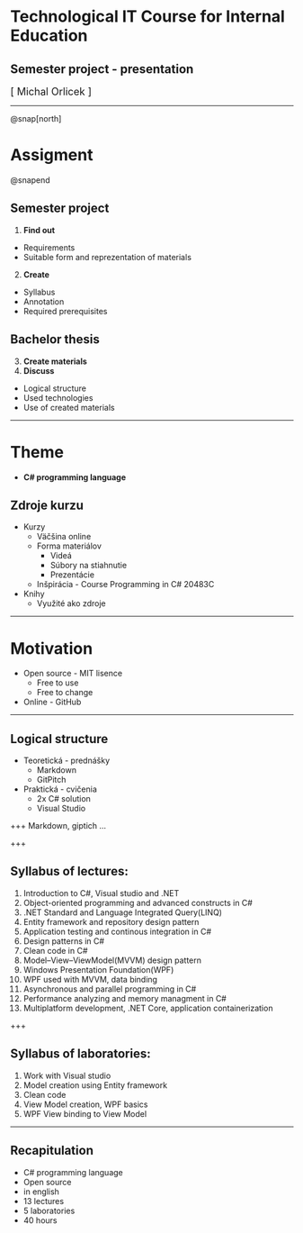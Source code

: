 ﻿
# Technological IT Course for Internal Education
## Semester project - presentation
<div class="right">
<font size="4">[ Michal Orlicek <xorlic00@stud.fit.vutbr.cz> ]</font>
</div>

---
@snap[north]
# **Assigment**
@snapend

## **Semester project**
1. **Find out**
  * Requirements
  * Suitable form and reprezentation of materials
2. **Create**
  * Syllabus
  * Annotation
  * Required prerequisites

##  **Bachelor thesis**
3. **Create materials**
4. **Discuss**
  * Logical structure
  * Used technologies
  * Use of created materials

---
# Theme
* **C# programming language**

## Zdroje kurzu
* Kurzy
  * Väčšina online
  * Forma materiálov
    * Videá
    * Súbory na stiahnutie
    * Prezentácie
  * Inšpirácia - Course Programming in C# 20483C
* Knihy
  * Využité ako zdroje

---
# Motivation
* Open source - MIT lisence
  * Free to use
  * Free to change
* Online - GitHub


---
## Logical structure
* Teoretická - prednášky
    * Markdown 
    * GitPitch
* Praktická - cvičenia
    * 2x C# solution
    * Visual Studio

+++
Markdown, giptich
...



+++
## Syllabus of lectures:  
1. Introduction to C#, Visual studio and .NET
2. Object-oriented programming and advanced constructs in C#
3. .NET Standard and Language Integrated Query(LINQ)
4. Entity framework and repository design pattern
5. Application testing and continous integration in C#
6. Design patterns in C#
7. Clean code in C#
8. Model–View–ViewModel(MVVM) design pattern
9. Windows Presentation Foundation(WPF)
10. WPF used with MVVM, data binding
11. Asynchronous and parallel programming in C#
12. Performance analyzing and memory managment in C#
13. Multiplatform development, .NET Core, application containerization

+++
## Syllabus of laboratories:  
1. Work with Visual studio
2. Model creation using Entity framework
3. Clean code
4. View Model creation, WPF basics
5. WPF View binding to View Model

---
## Recapitulation
* C# programming language
* Open source
* in english
* 13 lectures
* 5 laboratories
* 40 hours